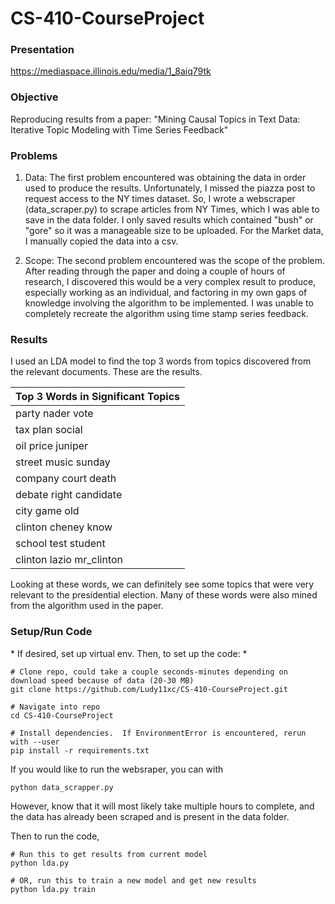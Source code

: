 # CS-410-CourseProject

### Presentation

https://mediaspace.illinois.edu/media/1_8aiq79tk

### Objective

Reproducing results from a paper: 
"Mining Causal Topics in Text Data: Iterative Topic Modeling with Time Series Feedback"

### Problems

1. Data: The first problem encountered was obtaining the data in order used to produce the results.  Unfortunately, I missed the piazza post to request access to the NY times dataset.  So, I wrote a webscraper (data_scraper.py) to scrape articles from NY Times, which I was able to save in the data folder.  I only saved results which contained "bush" or "gore" so it was a manageable size to be uploaded.  For the Market data, I manually copied the data into a csv.

2. Scope: The second problem encountered was the scope of the problem.  After reading through the paper and doing a couple of hours of research, I discovered this would be a very complex result to produce, especially working as an individual, and factoring in my own gaps of knowledge involving the algorithm to be implemented.  I was unable to completely recreate the algorithm using time stamp series feedback.

### Results

I used an LDA model to find the top 3 words from topics discovered from the relevant documents.  These are the results.

| Top 3 Words in Significant Topics |
| ---------- |
| party nader vote |
| tax plan social |
| oil price juniper |
| street music sunday |
| company court death |
| debate right candidate |
| city game old |
| clinton cheney know |
| school test student |
| clinton lazio mr_clinton |

Looking at these words, we can definitely see some topics that were very relevant to the presidential election.  Many of these words were also mined from the algorithm used in the paper.

### Setup/Run Code

\* If desired, set up virtual env. Then, to set up the code: \*

```
# Clone repo, could take a couple seconds-minutes depending on download speed because of data (20-30 MB)
git clone https://github.com/Ludy11xc/CS-410-CourseProject.git

# Navigate into repo
cd CS-410-CourseProject

# Install dependencies.  If EnvironmentError is encountered, rerun with --user
pip install -r requirements.txt
```

If you would like to run the websraper, you can with 
```
python data_scrapper.py
```
However, know that it will most likely take multiple hours to complete, and the data has already been scraped and is present in the data folder.

Then to run the code,

```
# Run this to get results from current model
python lda.py

# OR, run this to train a new model and get new results
python lda.py train
```
